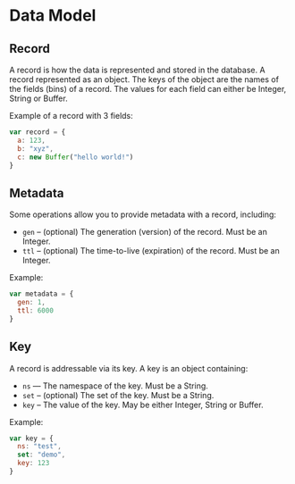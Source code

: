 
# Data Model

## Record

A record is how the data is represented and stored in the database. A record represented as an object. The keys of the object are the names of the fields (bins) of a record. The values for each field can either be Integer, String or Buffer. 

Example of a record with 3 fields:

```js
var record = {
  a: 123,
  b: "xyz",
  c: new Buffer("hello world!")
}
```

## Metadata

Some operations allow you to provide metadata with a record, including:

- `gen` – (optional) The generation (version) of the record. Must be an Integer.
- `ttl` – (optional) The time-to-live (expiration) of the record. Must be an Integer.

Example:

```js
var metadata = {
  gen: 1,
  ttl: 6000
}
```

## Key

A record is addressable via its key. A key is an object containing:

- `ns` — The namespace of the key. Must be a String.
- `set` – (optional) The set of the key. Must be a String.
- `key` – The value of the key. May be either Integer, String or Buffer.

Example:

```js
var key = {
  ns: "test",
  set: "demo",
  key: 123
}
```